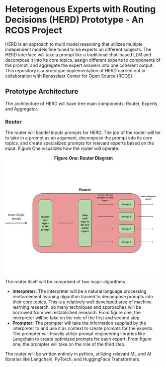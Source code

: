# Heterogenous Experts with Routing Decisions (HERD) Prototype - An RCOS Project
HERD is an approach to multi model reasoning that utilizes multiple independent models fine tuned to be experts on different subjects. The HERD interface will take a prompt like a traditional chat-based LLM and decompose it into its core topics, assign different experts to components of the prompt, and aggregate the expert answers into one coherent output. This repository is a prototype implementation of HERD carried out in collaboration with Rensselaer Center for Open Source (RCOS). 

## Prototype Architecture
The architecture of HERD will have tree main components: Router, Experts, and Aggregator. 
### Router
The router will handel inputs prompts for HERD. The job of the router will be to take in a prompt as an argument, decompose the 
prompt into its core topics, and create specialized prompts for relevant experts based on the input. Figure One visualizes how 
the router will operate. 

<div style="text-align: center;">

**Figure One: Router Diagram**
![Router Diagram](Figures\Router-Diagram.jpg "Figure One")

</div>

The router itself will be comprised of two major algorithms
* <b>Interpreter:</b> The interpreter will be a natural language processing reinforcement learning algorithm trained to decompose
prompts into their core topics. This is a relatively well developed area of machine learning research, so many techniques and approaches will be borrowed from well established research. From figure one, the interpreter will be take on the role of the first and second step.    
* <b>Prompter:</b> The prompter will take the information supplied by the interpreter to and use it as context to create prompts for the experts. The prompter will heavily utilize prompt engineering libraries like Langchain to create optimized prompts for each expert. From figure one, the prompter will take on the role of the third step.

The router will be written entirely in python, utilizing relevant ML and AI libraries like Langchain, PyTorch, and HuggingFace Transformers. 